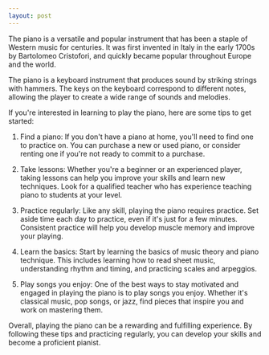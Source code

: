 ```yaml
---
layout: post
---
```


The piano is a versatile and popular instrument that has been a staple of Western music for centuries. It was first invented in Italy in the early 1700s by Bartolomeo Cristofori, and quickly became popular throughout Europe and the world.

The piano is a keyboard instrument that produces sound by striking strings with hammers. The keys on the keyboard correspond to different notes, allowing the player to create a wide range of sounds and melodies.

If you're interested in learning to play the piano, here are some tips to get started:

1. Find a piano: If you don't have a piano at home, you'll need to find one to practice on. You can purchase a new or used piano, or consider renting one if you're not ready to commit to a purchase.

2. Take lessons: Whether you're a beginner or an experienced player, taking lessons can help you improve your skills and learn new techniques. Look for a qualified teacher who has experience teaching piano to students at your level.

3. Practice regularly: Like any skill, playing the piano requires practice. Set aside time each day to practice, even if it's just for a few minutes. Consistent practice will help you develop muscle memory and improve your playing.

4. Learn the basics: Start by learning the basics of music theory and piano technique. This includes learning how to read sheet music, understanding rhythm and timing, and practicing scales and arpeggios.

5. Play songs you enjoy: One of the best ways to stay motivated and engaged in playing the piano is to play songs you enjoy. Whether it's classical music, pop songs, or jazz, find pieces that inspire you and work on mastering them.

Overall, playing the piano can be a rewarding and fulfilling experience. By following these tips and practicing regularly, you can develop your skills and become a proficient pianist.